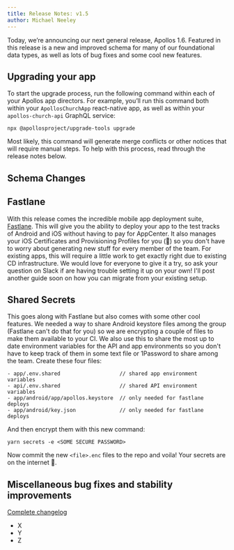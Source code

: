 ```yaml
---
title: Release Notes: v1.5
author: Michael Neeley
---
```


Today, we’re announcing our next general release, Apollos 1.6. Featured in this release is a new and improved schema for many of our foundational data types, as well as lots of bug fixes and some cool new features.

<!--truncate-->

## Upgrading your app

To start the upgrade process, run the following command within each of your Apollos app directors. For example, you’ll run this command both within your `ApollosChurchApp` react-native app, as well as within your `apollos-church-api` GraphQL service:

`npx @apollosproject/upgrade-tools upgrade`

Most likely, this command will generate merge conflicts or other notices that will require manual steps. To help with this process, read through the release notes below.

## Schema Changes

## Fastlane

With this release comes the incredible mobile app deployment suite, [Fastlane](). This will give you the ability to deploy your app to the test tracks of Android and iOS without having to pay for AppCenter. It also manages your iOS Certificates and Provisioning Profiles for you (🙌) so you don't have to worry about generating new stuff for every member of the team. For existing apps, this will require a little work to get exactly right due to existing CD infrastructure. We would love for everyone to give it a try, so ask your question on Slack if are having trouble setting it up on your own! I'll post another guide soon on how you can migrate from your existing setup.

## Shared Secrets

This goes along with Fastlane but also comes with some other cool features. We needed a way to share Android keystore files among the group (Fastlane can't do that for you) so we are encrypting a couple of files to make them available to your CI. We also use this to share the most up to date environment variables for the API and app environments so you don't have to keep track of them in some text file or 1Password to share among the team. Create these four files:

```
- app/.env.shared                   // shared app environment variables
- api/.env.shared                   // shared API environment variables
- app/android/app/apollos.keystore  // only needed for fastlane deploys
- app/android/key.json              // only needed for fastlane deploys
```

And then encrypt them with this new command:

```
yarn secrets -e <SOME SECURE PASSWORD>
```

Now commit the new `<file>.enc` files to the repo and voila! Your secrets are on the internet 😬.

## Miscellaneous bug fixes and stability improvements

[Complete changelog](https://github.com/ApollosProject/apollos-apps/blob/master/CHANGELOG.md)

- X
- Y
- Z
